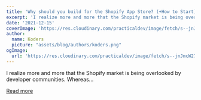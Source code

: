 ```yaml
---
title: 'Why should you build for the Shopify App Store? (+How to Start)'
excerpt: 'I realize more and more that the Shopify market is being overlooked by developer communities. Whereas...'
date: '2021-12-15'
coverImage: 'https://res.cloudinary.com/practicaldev/image/fetch/s--jnJmcW27--/c_imagga_scale,f_auto,fl_progressive,h_420,q_auto,w_1000/https://dev-to-uploads.s3.amazonaws.com/uploads/articles/qlp3it72lddi91fy0h0j.jpg'
author:
  name: Koders
  picture: "assets/blog/authors/koders.png"
ogImage:
  url: 'https://res.cloudinary.com/practicaldev/image/fetch/s--jnJmcW27--/c_imagga_scale,f_auto,fl_progressive,h_420,q_auto,w_1000/https://dev-to-uploads.s3.amazonaws.com/uploads/articles/qlp3it72lddi91fy0h0j.jpg'
---
```


I realize more and more that the Shopify market is being overlooked by developer communities. Whereas...

[Read more](https://dev.to/analyzify/why-should-you-build-for-the-shopify-app-store-how-to-start-1k18)
